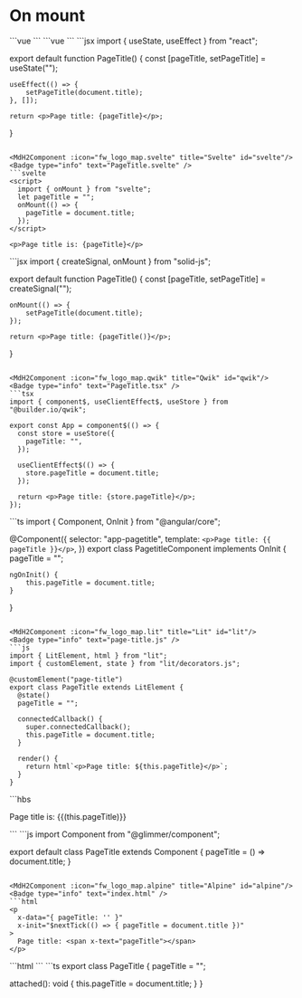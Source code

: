 # On mount

<script setup>
import { fw_logo_map } from '../common/config';
import MdH2Component from '../components/MdH2Component.vue'
</script>

<MdH2Component :icon="fw_logo_map.vue" title="Vue2" id="vue2"/>
<Badge type="info" text="PageTitle.vue" />
```vue
<script>
export default {
  data() {
    return {
      pageTitle: "",
    };
  },
  mounted() {
    this.pageTitle = document.title;
  },
};
</script>

<template>
  <p>Page title: {{ pageTitle }}</p>
</template>
```

<MdH2Component :icon="fw_logo_map.vue" title="Vue3" id="vue3"/>
<Badge type="info" text="PageTitle.vue" />
```vue
<script setup>
import { ref, onMounted } from "vue";
const pageTitle = ref("");
onMounted(() => {
  pageTitle.value = document.title;
});
</script>

<template>
  <p>Page title: {{ pageTitle }}</p>
</template>
```

<MdH2Component :icon="fw_logo_map.react" title="React" id="react"/>
<Badge type="info" text="PageTitle.jsx" />
```jsx
import { useState, useEffect } from "react";

export default function PageTitle() {
    const [pageTitle, setPageTitle] = useState("");

    useEffect(() => {
        setPageTitle(document.title);
    }, []);

    return <p>Page title: {pageTitle}</p>;
}
```

<MdH2Component :icon="fw_logo_map.svelte" title="Svelte" id="svelte"/>
<Badge type="info" text="PageTitle.svelte" />
```svelte
<script>
  import { onMount } from "svelte";
  let pageTitle = "";
  onMount(() => {
    pageTitle = document.title;
  });
</script>

<p>Page title is: {pageTitle}</p>
```

<MdH2Component :icon="fw_logo_map.solidJS" title="SolidJS" id="solidJS"/>
<Badge type="info" text="PageTitle.jsx" />
```jsx
import { createSignal, onMount } from "solid-js";

export default function PageTitle() {
    const [pageTitle, setPageTitle] = createSignal("");

    onMount(() => {
        setPageTitle(document.title);
    });

    return <p>Page title: {pageTitle()}</p>;
}
```

<MdH2Component :icon="fw_logo_map.qwik" title="Qwik" id="qwik"/>
<Badge type="info" text="PageTitle.tsx" />
```tsx
import { component$, useClientEffect$, useStore } from "@builder.io/qwik";

export const App = component$(() => {
  const store = useStore({
    pageTitle: "",
  });

  useClientEffect$(() => {
    store.pageTitle = document.title;
  });

  return <p>Page title: {store.pageTitle}</p>;
});
```

<MdH2Component :icon="fw_logo_map.angular" title="Angular" id="angular"/>
<Badge type="info" text="pagetitle.component.ts" />
```ts
import { Component, OnInit } from "@angular/core";

@Component({
    selector: "app-pagetitle",
    template: `<p>Page title: {{ pageTitle }}</p>`,
})
export class PagetitleComponent implements OnInit {
    pageTitle = "";

    ngOnInit() {
        this.pageTitle = document.title;
    }
}
```

<MdH2Component :icon="fw_logo_map.lit" title="Lit" id="lit"/>
<Badge type="info" text="page-title.js" />
```js
import { LitElement, html } from "lit";
import { customElement, state } from "lit/decorators.js";

@customElement("page-title")
export class PageTitle extends LitElement {
  @state()
  pageTitle = "";

  connectedCallback() {
    super.connectedCallback();
    this.pageTitle = document.title;
  }

  render() {
    return html`<p>Page title: ${this.pageTitle}</p>`;
  }
}
```

<MdH2Component :icon="fw_logo_map.ember" title="Ember" id="ember"/>
<Badge type="info" text="page-title.hbs" />
```hbs
<p>Page title is: {{(this.pageTitle)}}</p>
```
<Badge type="info" text="page-title.js" />
```js
import Component from "@glimmer/component";

export default class PageTitle extends Component {
    pageTitle = () => document.title;
}
```

<MdH2Component :icon="fw_logo_map.alpine" title="Alpine" id="alpine"/>
<Badge type="info" text="index.html" />
```html
<p
  x-data="{ pageTitle: '' }"
  x-init="$nextTick(() => { pageTitle = document.title })"
>
  Page title: <span x-text="pageTitle"></span>
</p>
```

<MdH2Component :icon="fw_logo_map.aurelia" title="Aurelia" id="aurelia"/>
<Badge type="info" text="page-title.html" />
```html
<template>
  <p>Page title is: ${pageTitle}</p>
</template>
```
<Badge type="info" text="page-title.ts" />
```ts
export class PageTitle {
  pageTitle = "";

  attached(): void {
    this.pageTitle = document.title;
  }
}
```